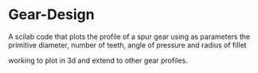 # Gear-Design

A scilab code that plots the profile of a spur gear using as parameters the primitive diameter, number of teeth, angle of pressure and radius of fillet

working to plot in 3d and extend to other gear profiles.
